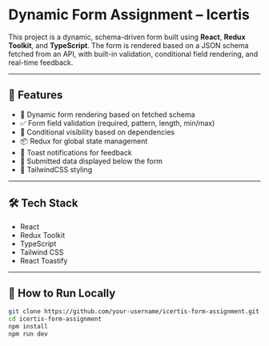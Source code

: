 # Dynamic Form Assignment – Icertis

This project is a dynamic, schema-driven form built using **React**, **Redux Toolkit**, and **TypeScript**. The form is rendered based on a JSON schema fetched from an API, with built-in validation, conditional field rendering, and real-time feedback.

---

## 🚀 Features

- 🔄 Dynamic form rendering based on fetched schema
- ✅ Form field validation (required, pattern, length, min/max)
- 🧩 Conditional visibility based on dependencies
- 📦 Redux for global state management
- 🍞 Toast notifications for feedback
- 🧾 Submitted data displayed below the form
- 🎨 TailwindCSS styling

---

## 🛠️ Tech Stack

- React
- Redux Toolkit
- TypeScript
- Tailwind CSS
- React Toastify

---

## 🧪 How to Run Locally

```bash
git clone https://github.com/your-username/icertis-form-assignment.git
cd icertis-form-assignment
npm install
npm run dev
